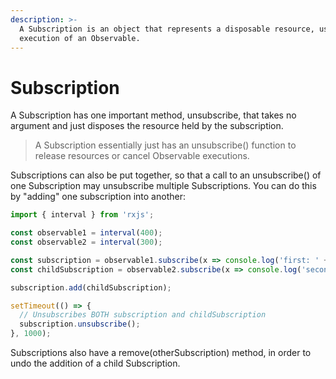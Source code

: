 ```yaml
---
description: >-
  A Subscription is an object that represents a disposable resource, usually the
  execution of an Observable.
---
```


# Subscription

A Subscription has one important method, unsubscribe, that takes no argument and just disposes the resource held by the subscription.

> A Subscription essentially just has an unsubscribe\(\) function to release resources or cancel Observable executions.

Subscriptions can also be put together, so that a call to an unsubscribe\(\) of one Subscription may unsubscribe multiple Subscriptions. You can do this by "adding" one subscription into another:

```typescript
import { interval } from 'rxjs';

const observable1 = interval(400);
const observable2 = interval(300);

const subscription = observable1.subscribe(x => console.log('first: ' + x));
const childSubscription = observable2.subscribe(x => console.log('second: ' + x));

subscription.add(childSubscription);

setTimeout(() => {
  // Unsubscribes BOTH subscription and childSubscription
  subscription.unsubscribe();
}, 1000);
```

Subscriptions also have a remove\(otherSubscription\) method, in order to undo the addition of a child Subscription.


